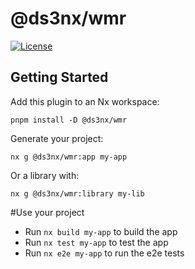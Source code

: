 # @ds3nx/wmr

[![License](https://img.shields.io/npm/l/@nxext/preact.svg?style=flat-square)]()

## Getting Started

Add this plugin to an Nx workspace:

```
pnpm install -D @ds3nx/wmr
```

Generate your project:

```
nx g @ds3nx/wmr:app my-app
```

Or a library with:

```
nx g @ds3nx/wmr:library my-lib
```

#Use your project

- Run `nx build my-app` to build the app
- Run `nx test my-app` to test the app
- Run `nx e2e my-app` to run the e2e tests
